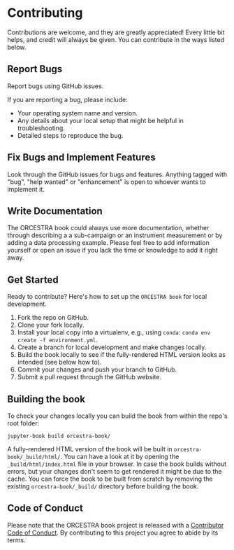 # Contributing

Contributions are welcome, and they are greatly appreciated! Every little bit
helps, and credit will always be given. You can contribute in the ways listed below.

## Report Bugs

Report bugs using GitHub issues.

If you are reporting a bug, please include:

* Your operating system name and version.
* Any details about your local setup that might be helpful in troubleshooting.
* Detailed steps to reproduce the bug.

## Fix Bugs and Implement Features

Look through the GitHub issues for bugs and features. Anything tagged with "bug", "help
wanted" or "enhancement" is open to whoever wants to implement it.

## Write Documentation

The ORCESTRA book could always use more documentation, whether through describing a
a sub-campaign or an instrument measurement or by adding a data processing example.
Please feel free to add information yourself or open an issue if you lack the time 
or knowledge to add it right away.


## Get Started

Ready to contribute? Here's how to set up the `ORCESTRA book` for local development.

1. Fork the repo on GitHub.
2. Clone your fork locally.
3. Install your local copy into a virtualenv, e.g., using `conda`: `conda env create -f environment.yml`.
4. Create a branch for local development and make changes locally.
5. Build the book locally to see if the fully-rendered HTML version looks as intended (see below how to).
6. Commit your changes and push your branch to GitHub.
7. Submit a pull request through the GitHub website.

## Building the book

To check your changes locally you can build the book from within the repo's root folder:

```
jupyter-book build orcestra-book/
```

A fully-rendered HTML version of the book will be built in `orcestra-book/_build/html/`.
You can have a look at it by opening the `_build/html/index.html` file in your browser.
In case the book builds without errors, but your changes don't seem to get rendered it might be due to the cache.
You can force the book to be built from scratch by removing the existing `orcestra-book/_build/` directory before building the book.

## Code of Conduct

Please note that the ORCESTRA book project is released with a [Contributor Code of Conduct](CONDUCT.md). By contributing to this project you agree to abide by its terms.
